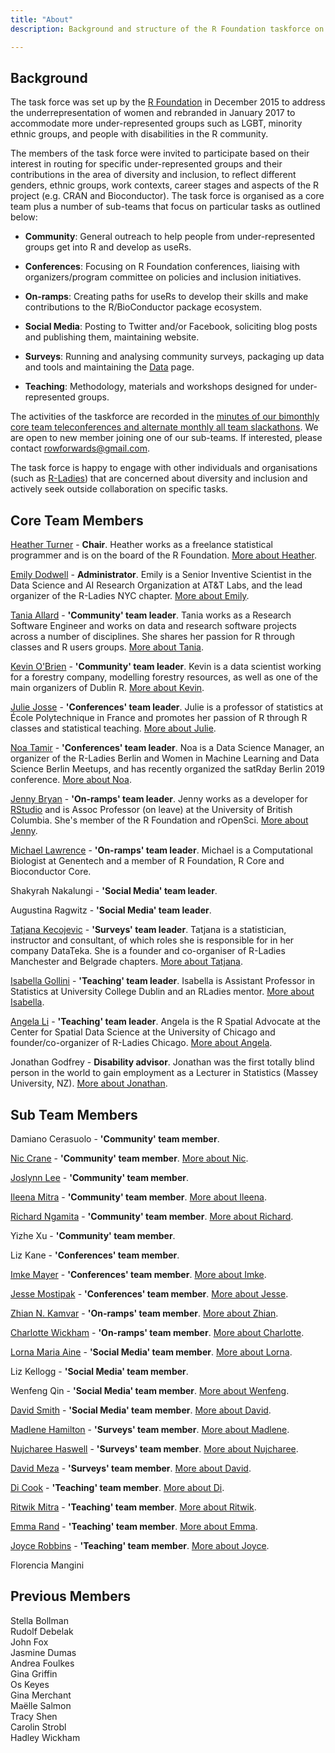 ```yaml
---
title: "About"
description: Background and structure of the R Foundation taskforce on women and other under-represented groups

---
```


## Background

The task force was set up by the [R Foundation](https://www.r-project.org/foundation/) in December 2015 to address the underrepresentation of women and rebranded in January 2017 to accommodate more under-represented groups such as LGBT, minority ethnic groups, and people with disabilities in the R community.

The members of the task force were invited to participate based on their interest in routing for specific under-represented groups and their contributions in the area of diversity and inclusion, to reflect different genders, ethnic groups, work contexts, career stages and aspects of the R project (e.g. CRAN and Bioconductor). The task force is organised as a core team plus a number of sub-teams that focus on particular tasks as outlined below:

* **Community**: General outreach to help people from under-represented groups get into R and develop as useRs.

* **Conferences**: Focusing on R Foundation conferences, liaising with organizers/program committee on policies and inclusion initiatives.

* **On-ramps**: Creating paths for useRs to develop their skills and make contributions to the R/BioConductor package ecosystem.

* **Social Media**: Posting to Twitter and/or Facebook, soliciting blog posts and publishing them, maintaining website. 

* **Surveys**: Running and analysing community surveys, packaging up data and tools and maintaining the [Data](https://forwards.github.io/data/) page.

* **Teaching**: Methodology, materials and workshops designed for under-represented groups. 

The activities of the taskforce are recorded in the [minutes of our bimonthly core team teleconferences and alternate monthly all team slackathons](https://github.com/forwards/meetings-public). We are open to new member joining one of our sub-teams. If interested, please contact <rowforwards@gmail.com>.

The task force is happy to engage with other individuals and organisations (such as [R-Ladies](http://r-ladies.org)) that are concerned about diversity and inclusion and actively seek outside collaboration on specific tasks. 

## Core Team Members

[Heather Turner](https://uk.linkedin.com/in/heathrturnr) - **Chair**. Heather works as a freelance statistical programmer and is on the board of the R Foundation. [More about Heather](http://heatherturner.net/).

[Emily Dodwell](https://www.linkedin.com/in/emdodwell/) - **Administrator**. Emily is a Senior Inventive Scientist in the Data Science and AI Research Organization at AT&T Labs, and the lead organizer of the R-Ladies NYC chapter. [More about Emily](https://twitter.com/emdodwell).

[Tania Allard](https://www.linkedin.com/in/taniasanchezmonroy/) - **'Community' team leader**. Tania works as a Research Software Engineer and works on data and research software projects across a number of disciplines. She shares her passion for R through classes and R users groups. [More about Tania](https://bitsandchips.me/).

[Kevin O'Brien](https://ie.linkedin.com/in/kobriendublin) - **'Community' team leader**. Kevin is a data scientist working for a forestry company, modelling forestry resources, as well as one of the main organizers of Dublin R. [More about Kevin](www.twitter.com/DragonflyStats).

[Julie Josse](https://www.linkedin.com/in/julie-josse-4886a2140/) - **'Conferences' team leader**. Julie is a professor of statistics at École Polytechnique in France and promotes her passion of R through R classes and statistical teaching. [More about Julie](http://juliejosse.com/).

[Noa Tamir](https://www.linkedin.com/in/noatamir) - **'Conferences' team leader**. Noa is a Data Science Manager, an organizer of the R-Ladies Berlin and Women in Machine Learning and Data Science Berlin Meetups, and has recently organized the satRday Berlin 2019 conference. [More about Noa](noatamir.com).

[Jenny Bryan](https://twitter.com/JennyBryan) - **'On-ramps' team leader**. Jenny works as a developer for [RStudio](https://www.rstudio.com) and is Assoc Professor (on leave) at the University of British Columbia. She's member of the R Foundation and rOpenSci. [More about Jenny](https://www.stat.ubc.ca/~jenny/).

[Michael Lawrence](https://www.linkedin.com/in/michael-lawrence-74a9b482/) - **'On-ramps' team leader**. Michael is a Computational Biologist at Genentech and a member of R Foundation, R Core and Bioconductor Core. 

Shakyrah Nakalungi - **'Social Media' team leader**.

Augustina Ragwitz - **'Social Media' team leader**.

[Tatjana Kecojevic](https://www.linkedin.com/in/tatjana-kecojevic-803704143/) - **'Surveys' team leader**. Tatjana is a statistician, instructor and consultant, of which roles she is responsible for in her company DataTeka. She is a founder and co-organiser of R-Ladies Manchester and Belgrade chapters. [More about Tatjana](https://tanjakec.github.io/).

[Isabella Gollini](https://www.linkedin.com/in/isabellagollini/) - **'Teaching' team leader**. Isabella is Assistant Professor in Statistics at University College Dublin and an RLadies mentor. [More about Isabella](https://sites.google.com/site/isabellagollini/).

[Angela Li](https://www.linkedin.com/in/civicangela/) - **'Teaching' team leader**. Angela is the R Spatial Advocate at the Center for Spatial Data Science at the University of Chicago and founder/co-organizer of R-Ladies Chicago. [More about Angela](https://angela-li.github.io/).

Jonathan Godfrey - **Disability advisor**. Jonathan was the first totally blind person in the world to gain employment as a Lecturer in Statistics (Massey University, NZ). [More about Jonathan](https://R-Resources.massey.ac.nz/BrailleR).


## Sub Team Members

Damiano Cerasuolo - **'Community' team member**.

[Nic Crane](https://www.linkedin.com/in/nicolacrane/) - **'Community' team member**. [More about Nic](https://github.com/thisisnic).

[Joslynn Lee](https://www.linkedin.com/in/joslynnlee/) - **'Community' team member**.

[Ileena Mitra](https://www.linkedin.com/in/ileena-mitra-86a5955a/) - **'Community' team member**. [More about Ileena](https://ileenamitra.github.io/).

[Richard Ngamita](https://www.linkedin.com/authwall?trk=bf&trkInfo=AQEppCtQIHDr1gAAAWw-xazwr8nDqwxh0SucHiUeZW1D6vsQWLmkh3pc3YAdA2xFriPTpBPjigp5Sc-vBWE7k7chWXoyWBQsie84uF26JSbG0-5s-D4YCkVIh2mqRG2YY0M5G1A=&originalReferer=&sessionRedirect=https%3A%2F%2Fwww.linkedin.com%2Fin%2Fngamita%2F) - **'Community' team member**. [More about Richard](https://twitter.com/ngamita).

Yizhe Xu - **'Community' team member**.

Liz Kane - **'Conferences' team member**.

[Imke Mayer](https://www.linkedin.com/in/imke-mayer-426a36131) - **'Conferences' team member**. [More about Imke](https://www.imkemayer.com).

[Jesse Mostipak](https://www.linkedin.com/in/jessemostipak/) - **'Conferences' team member**. [More about Jesse](https://www.jessemaegan.com/).

[Zhian N. Kamvar](https://twitter.com/zkamvar) - **'On-ramps' team member**. [More about Zhian](zkamvar.github.io).

[Charlotte Wickham](https://www.linkedin.com/in/charlotte-wickham-793a011a) - **'On-ramps' team member**. [More about Charlotte](http://cwick.co.nz).

[Lorna Maria Aine](https://twitter.com/lornamariak) - **'Social Media' team member**. [More about Lorna](https://medium.com/@lornamariak).

Liz Kellogg - **'Social Media' team member**.

Wenfeng Qin - **'Social Media' team member**. [More about Wenfeng](https://github.com/qinwf).

[David Smith](https://www.linkedin.com/in/dmsmith/) - **'Social Media' team member**. [More about David](https://developer.microsoft.com/en-us/advocates/david-smith).

[Madlene Hamilton](https://www.linkedin.com/in/madlenehamilton/) - **'Surveys' team member**. [More about Madlene](https://twitter.com/madlenehamilton).

[Nujcharee Haswell](https://www.linkedin.com/in/nujcharee-haswell-นุชรี-แฮสเวล-55a86729/) - **'Surveys' team member**. [More about Nujcharee](https://twitter.com/nujcharee).

[David Meza](https://www.linkedin.com/in/davidmeza1/) - **'Surveys' team member**. [More about David](https://knowledger.rbind.io/).

[Di Cook](http://dicook.org) - **'Teaching' team member**. [More about Di](https://github.com/dicook).

[Ritwik Mitra](www.linkedin.com/in/riikmitra) - **'Teaching' team member**. [More about Ritwik](https://twitter.com/riikmitra).

[Emma Rand](https://www.linkedin.com/in/emma-rand-6b0a61a/) - **'Teaching' team member**. [More about Emma](https://www.york.ac.uk/biology/our-staff/emma-rand/).

[Joyce Robbins](https://www.linkedin.com/in/joycerobbins/) - **'Teaching' team member**. [More about Joyce](http://www.joyce-robbins.com/about/).

Florencia Mangini

## Previous Members

Stella Bollman  
Rudolf Debelak  
John Fox  
Jasmine Dumas  
Andrea Foulkes  
Gina Griffin  
Os Keyes  
Gina Merchant  
Maëlle Salmon  
Tracy Shen  
Carolin Strobl  
Hadley Wickham
